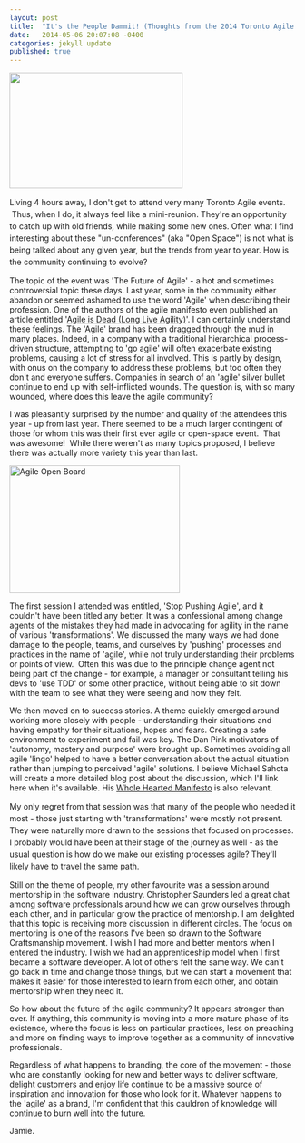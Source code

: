 ```yaml
---
layout: post
title:  "It's the People Dammit! (Thoughts from the 2014 Toronto Agile Open)"
date:   2014-05-06 20:07:08 -0400
categories: jekyll update
published: true
---
```



<img class=" alignleft" alt="" src="http://www.torontoagilecommunity.org/download/thumbnails/9339735/IMG_3201.JPG?version=1&amp;modificationDate=1395083748886" width="305" height="204" />

<span style="line-height: 1.5em;">Living 4 hours aw</span><span style="line-height: 1.5em;"><span style="line-height: 1.5em;">ay, I don't get to attend very many Toronto Agile events.  Thus, when I do, it always feel like a mini-reunion. They're an opportunity to catch up with old friends, while making some new ones. Often what I find interesting about these "un-conferences" (aka "Open Space") is not what is being talked about any given year, but the trends from year to year. How is the community continuing to evolve?</span></span>

The topic of the event was 'The Future of Agile' - a hot and sometimes controversial topic these days. Last year, some in the community either abandon or seemed ashamed to use the word 'Agile' when describing their profession. One of the authors of the agile manifesto even published an article entitled '<a href="http://pragdave.me/blog/2014/03/04/time-to-kill-agile/">Agile is Dead (Long Live Agility)</a>'. I can certainly understand these feelings. The 'Agile' brand has been dragged through the mud in many places. Indeed, in a company with a traditional hierarchical process-driven structure, attempting to 'go agile' will often exacerbate existing problems, causing a lot of stress for all involved. This is partly by design, with onus on the company to address these problems, but too often they don't and everyone suffers. Companies in search of an 'agile' silver bullet continue to end up with self-inflicted wounds. The question is, with so many wounded, where does this leave the agile community?

I was pleasantly surprised by the number and quality of the attendees this year - up from last year. There seemed to be a much larger contingent of those for whom this was their first ever agile or open-space event.  That was awesome!  While there weren't as many topics proposed, I believe there was actually more variety this year than last.

<a href="http://www.jamielongmuir.com/wp-content/uploads/2014/05/photo-1.jpg"><img class="size-medium wp-image-569  alignright" alt="Agile Open Board" src="http://www.jamielongmuir.com/wp-content/uploads/2014/05/photo-1-300x225.jpg" width="300" height="225" /></a>

The first session I attended was entitled, 'Stop Pushing Agile', and it couldn't have been titled any better. It was a confessional among change agents of the mistakes they had made in advocating for agility in the name of various 'transformations'. We discussed the many ways we had done damage to the people, teams, and ourselves by 'pushing' processes and practices in the name of 'agile', while not truly understanding their problems or points of view.  Often this was due to the principle change agent not being part of the change - for example, a manager or consultant telling his devs to 'use TDD' or some other practice, without being able to sit down with the team to see what they were seeing and how they felt.

We then moved on to success stories. A theme quickly emerged around working more closely with people - understanding their situations and having empathy for their situations, hopes and fears. Creating a safe environment to experiment and fail was key. The Dan Pink motivators of 'autonomy, mastery and purpose' were brought up. Sometimes avoiding all agile 'lingo' helped to have a better conversation about the actual situation rather than jumping to perceived 'agile' solutions. I believe Michael Sahota will create a more detailed blog post about the discussion, which I'll link here when it's available. His <a href="http://wholeheartedmanifesto.org/">Whole Hearted Manifesto</a> is also relevant.

<span style="line-height: 1.5em;">My only regret from that session was that many of the people who needed it most - those just starting with 'transformations' were mostly not present. They were naturally more drawn to the sessions that focused on processes. I probably would have been at their stage of the journey as well - as the usual question is how do we make our existing processes agile? They'll likely have to travel the same path.</span>

Still on the theme of people, my other favourite was a session around mentorship in the software industry. Christopher Saunders led a great chat among software professionals around how we can grow ourselves through each other, and in particular grow the practice of mentorship. I am delighted that this topic is receiving more discussion in different circles. The focus on mentoring is one of the reasons I've been so drawn to the Software Craftsmanship movement. I wish I had more and better mentors when I entered the industry. I wish we had an apprenticeship model when I first became a software developer. A lot of others felt the same way. We can't go back in time and change those things, but we can start a movement that makes it easier for those interested to learn from each other, and obtain mentorship when they need it.

So how about the future of the agile community? It appears stronger than ever. If anything, this community is moving into a more mature phase of its existence, where the focus is less on particular practices, less on preaching and more on finding ways to improve together as a community of innovative professionals.

Regardless of what happens to branding, the core of the movement - those who are constantly looking for new and better ways to deliver software, delight customers and enjoy life continue to be a massive source of inspiration and innovation for those who look for it. Whatever happens to the 'agile' as a brand, I'm confident that this cauldron of knowledge will continue to burn well into the future.

Jamie.